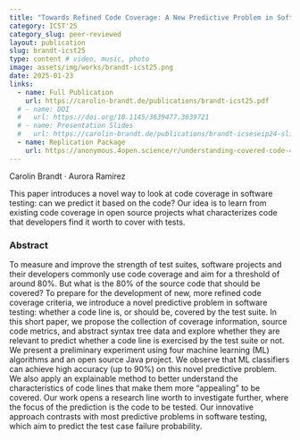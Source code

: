 ```yaml
---
title: "Towards Refined Code Coverage: A New Predictive Problem in Software Testing"
category: ICST'25
category_slug: peer-reviewed
layout: publication
slug: brandt-icst25
type: content # video, music, photo
image: assets/img/works/brandt-icst25.png
date: 2025-01-23
links:
  - name: Full Publication
    url: https://carolin-brandt.de/publications/brandt-icst25.pdf
  # - name: DOI
  #   url: https://doi.org/10.1145/3639477.3639721
  # - name: Presentation Slides
  #   url: https://carolin-brandt.de/publications/brandt-icseseip24-slides.pdf
  - name: Replication Package
    url: https://anonymous.4open.science/r/understanding-covered-code-4950
---
```


Carolin Brandt · Aurora Ramírez

This paper introduces a novel way to look at code coverage in software testing: can we predict it based on the code?
Our idea is to learn from existing code coverage in open source projects what characterizes code that developers find it worth to cover with tests.

### Abstract
To measure and improve the strength of test suites,
software projects and their developers commonly use code
coverage and aim for a threshold of around 80%. But what is the
80% of the source code that should be covered? To prepare for
the development of new, more refined code coverage criteria, we
introduce a novel predictive problem in software testing: whether
a code line is, or should be, covered by the test suite. In this short
paper, we propose the collection of coverage information, source
code metrics, and abstract syntax tree data and explore whether
they are relevant to predict whether a code line is exercised by
the test suite or not. We present a preliminary experiment using
four machine learning (ML) algorithms and an open source Java
project. We observe that ML classifiers can achieve high accuracy
(up to 90%) on this novel predictive problem. We also apply an
explainable method to better understand the characteristics of
code lines that make them more “appealing” to be covered. Our
work opens a research line worth to investigate further, where the
focus of the prediction is the code to be tested. Our innovative
approach contrasts with most predictive problems in software
testing, which aim to predict the test case failure probability.
